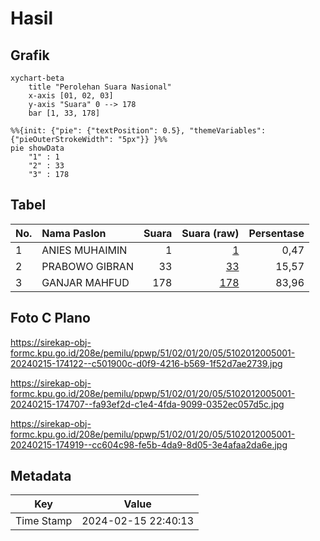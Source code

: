 # Hasil

## Grafik

```mermaid
xychart-beta
    title "Perolehan Suara Nasional"
    x-axis [01, 02, 03]
    y-axis "Suara" 0 --> 178
    bar [1, 33, 178]
```

```mermaid
%%{init: {"pie": {"textPosition": 0.5}, "themeVariables": {"pieOuterStrokeWidth": "5px"}} }%%
pie showData
    "1" : 1
    "2" : 33
    "3" : 178
```

## Tabel

| No. | Nama Paslon    | Suara | Suara (raw) | Persentase |
|:--- |:-------------- | -----:| -----------:| ----------:|
| 1   | ANIES MUHAIMIN | 1     | [1][p-1]    | 0,47       |
| 2   | PRABOWO GIBRAN | 33    | [33][p-2]   | 15,57      |
| 3   | GANJAR MAHFUD  | 178   | [178][p-3]  | 83,96      |


[p-1]: https://github.com/gigit-pemilu/pemilu-2024/blob/main/pilpres/hitung-suara/sub/51-bali/sub/02-tabanan/sub/01-selemadeg/sub/2005-selemadeg/sub/001-tps/sub/paslon-1.txt
[p-2]: https://github.com/gigit-pemilu/pemilu-2024/blob/main/pilpres/hitung-suara/sub/51-bali/sub/02-tabanan/sub/01-selemadeg/sub/2005-selemadeg/sub/001-tps/sub/paslon-2.txt
[p-3]: https://github.com/gigit-pemilu/pemilu-2024/blob/main/pilpres/hitung-suara/sub/51-bali/sub/02-tabanan/sub/01-selemadeg/sub/2005-selemadeg/sub/001-tps/sub/paslon-3.txt

## Foto C Plano

https://sirekap-obj-formc.kpu.go.id/208e/pemilu/ppwp/51/02/01/20/05/5102012005001-20240215-174122--c501900c-d0f9-4216-b569-1f52d7ae2739.jpg

https://sirekap-obj-formc.kpu.go.id/208e/pemilu/ppwp/51/02/01/20/05/5102012005001-20240215-174707--fa93ef2d-c1e4-4fda-9099-0352ec057d5c.jpg

https://sirekap-obj-formc.kpu.go.id/208e/pemilu/ppwp/51/02/01/20/05/5102012005001-20240215-174919--cc604c98-fe5b-4da9-8d05-3e4afaa2da6e.jpg


## Metadata

| Key        | Value               |
| ---------- | ------------------- |
| Time Stamp | 2024-02-15 22:40:13 |



